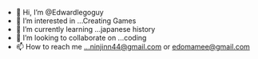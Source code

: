 - 👋 Hi, I’m @Edwardlegoguy
- 👀 I’m interested in ...Creating Games
- 🌱 I’m currently learning ...japanese history
- 💞️ I’m looking to collaborate on ...coding
- 📫 How to reach me ...ninjinn44@gmail.com or edomamee@gmail.com

<!---
Edwardlegoguy/Edwardlegoguy is a ✨ special ✨ repository because its `README.md` (this file) appears on your GitHub profile.
You can click the Preview link to take a look at your changes.
--->
